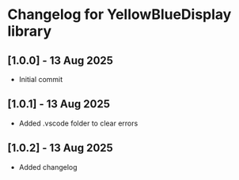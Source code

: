 # Changelog for YellowBlueDisplay library

## [1.0.0] - 13 Aug 2025

- Initial commit

## [1.0.1] - 13 Aug 2025

- Added .vscode folder to clear errors

## [1.0.2] - 13 Aug 2025

- Added changelog
